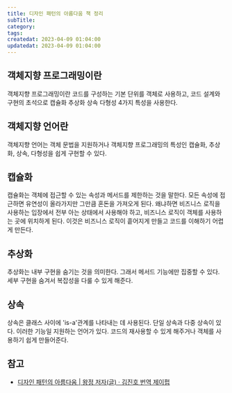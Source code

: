 ```yaml
---
title: 디자인 패턴의 아름다움 책 정리
subTitle:
category:
tags:
createdat: 2023-04-09 01:04:00
updatedat: 2023-04-09 01:04:00
---
```


## 객체지향 프로그래밍이란

객체지향 프로그래밍이란 코드를 구성하는 기본 단위를 객체로 사용하고, 코드 설계와 구현의 초석으로 캡슐화 추상화 상속 다형성 4가지 특성을 사용한다.

## 객체지향 언어란

객체지향 언어는 객체 문법을 지원하거나 객체지향 프로그래밍의 특성인 캡슐화,
추상화, 상속, 다형성을 쉽게 구현할 수 있다.

## 캡슐화

캡슐화는 객체에 접근할 수 있는 속성과 메서드를 제한하는 것을 말한다. 모든 속성에
접근하면 유연성이 올라가지만 그만큼 혼돈을 가져오게 된다. 왜냐하면 비즈니스
로직을 사용하는 입장에서 전부 아는 상태에서 사용해야 하고, 비즈니스 로직이
객체를 사용하는 곳에 위치하게 된다. 이것은 비즈니스 로직이 흩어지게 만들고
코드를 이해하기 어렵게 만든다.

## 추상화

추상화는 내부 구현을 숨기는 것을 의미한다. 그래서 메서드 기능에만 집중할 수
있다. 세부 구현을 숨겨서 복잡성을 다룰 수 있게 해준다.

## 상속

상속은 클래스 사이에 'is-a'관계를 나타내는 데 사용된다. 단일 상속과 다중 상속이
있다. 이러한 기능일 지원하는 언어가 있다. 코드의 재사용할 수 있게 해주거나 객체를 사용하기 쉽게 만들어준다.

## 참고
- [디자인 패턴의 아름다움 \| 왕정 저자(글) · 김진호 번역 제이펍](https://product.kyobobook.co.kr/detail/S000202093794)